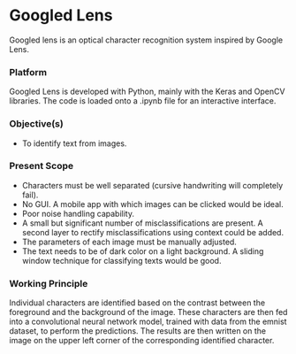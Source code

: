 # Googled Lens
Googled lens is an optical character recognition system inspired by Google Lens.

### Platform
Googled Lens is developed with Python, mainly with the Keras and OpenCV libraries. The code is loaded onto a .ipynb file for an interactive interface.

### Objective(s)
* To identify text from images.

### Present Scope
* Characters must be well separated (cursive handwriting will completely fail).
* No GUI. A mobile app with which images can be clicked would be ideal.
* Poor noise handling capability.
* A small but significant number of misclassifications are present. A second layer to rectify misclassifications using context could be added.
* The parameters of each image must be manually adjusted.
* The text needs to be of dark color on a light background. A sliding window technique for classifying texts would be good.

### Working Principle
Individual characters are identified based on the contrast between the foreground and the background of the image. These characters are then fed into a convolutional neural network model, trained with data from the emnist dataset, to perform the predictions. The results are then written on the image on the upper left corner of the corresponding identified character.